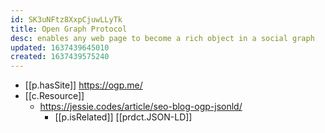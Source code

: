 ```yaml
---
id: SK3uNFtz8XxpCjuwLLyTk
title: Open Graph Protocol
desc: enables any web page to become a rich object in a social graph
updated: 1637439645010
created: 1637439575240
---
```




- [[p.hasSite]] https://ogp.me/
- [[c.Resource]]
  - https://jessie.codes/article/seo-blog-ogp-jsonld/
    - [[p.isRelated]] [[prdct.JSON-LD]]
